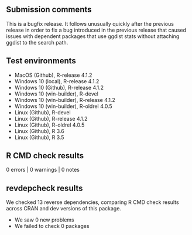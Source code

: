 ## Submission comments
This is a bugfix release. It follows unusually quickly after the previous release in order to fix a bug introduced in the previous release that caused issues with dependent packages that use ggdist stats without attaching ggdist to the search path.

## Test environments
* MacOS (Github), R-release 4.1.2
* Windows 10 (local), R-release 4.1.2
* Windows 10 (Github), R-release 4.1.2
* Windows 10 (win-builder), R-devel
* Windows 10 (win-builder), R-release 4.1.2
* Windows 10 (win-builder), R-oldrel 4.0.5
* Linux (Github), R-devel
* Linux (Github), R-release 4.1.2
* Linux (Github), R-oldrel 4.0.5
* Linux (Github), R 3.6
* Linux (Github), R 3.5

## R CMD check results
0 errors | 0 warnings | 0 notes

## revdepcheck results

We checked 13 reverse dependencies, comparing R CMD check results across CRAN and dev versions of this package.

 * We saw 0 new problems
 * We failed to check 0 packages

